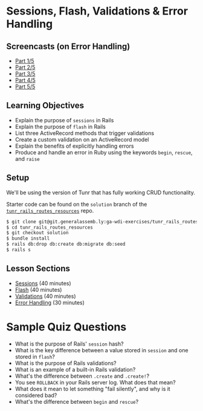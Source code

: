 # Sessions, Flash, Validations & Error Handling

## Screencasts (on Error Handling)
- [Part 1/5](https://youtu.be/sHSsc7EGI0g)
- [Part 2/5](https://youtu.be/wKMuNDLDKFA)
- [Part 3/5](https://youtu.be/HZPTIpZUAnQ)
- [Part 4/5](https://youtu.be/yvNO_yoWcqE)
- [Part 5/5](https://youtu.be/hEKDLhZQOSA)

## Learning Objectives

- Explain the purpose of `sessions` in Rails
- Explain the purpose of `flash` in Rails
- List three ActiveRecord methods that trigger validations
- Create a custom validation on an ActiveRecord model
- Explain the benefits of explicitly handling errors
- Produce and handle an error in Ruby using the keywords `begin`, `rescue`, and `raise`

## Setup

We'll be using the version of Tunr that has fully working CRUD functionality.

Starter code can be found on the `solution` branch of the [`tunr_rails_routes_resources`](https://git.generalassemb.ly/ga-wdi-exercises/tunr_rails_routes_resources) repo.

```bash
$ git clone git@git.generalassemb.ly:ga-wdi-exercises/tunr_rails_routes_resources.git
$ cd tunr_rails_routes_resources
$ git checkout solution
$ bundle install
$ rails db:drop db:create db:migrate db:seed
$ rails s
```

## Lesson Sections

- [Sessions](sessions.md) (40 minutes)
- [Flash](flash.md) (40 minutes)
- [Validations](validations.md) (40 minutes)
- [Error Handling](error_handling.md) (30 minutes)

# Sample Quiz Questions

- What is the purpose of Rails' `session` hash?
- What is the key difference between a value stored in `session` and one stored in `flash`?
- What is the purpose of Rails validations?
- What is an example of a built-in Rails validation?
- What's the difference between `.create` and `.create!`?
- You see `ROLLBACK` in your Rails server log. What does that mean?
- What does it mean to let something "fail silently", and why is it considered bad?
- What's the difference between `begin` and `rescue`?
